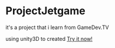 # ProjectJetgame
it's a project that i learn from GameDev.TV

using unity3D to created <a href="https://sharemygame.com/@Abyzz/project-boost">Try it now!
